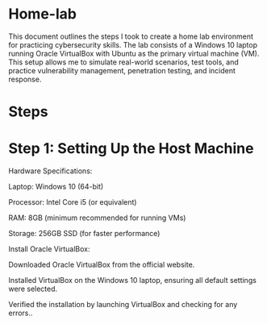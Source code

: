 # Home-lab
This document outlines the steps I took to create a home lab environment for practicing cybersecurity skills. The lab consists of a Windows 10 laptop running Oracle VirtualBox with Ubuntu as the primary virtual machine (VM). This setup allows me to simulate real-world scenarios, test tools, and practice vulnerability management, penetration testing, and incident response.

# Steps 

# Step 1: Setting Up the Host Machine
Hardware Specifications:

Laptop: Windows 10 (64-bit)

Processor: Intel Core i5 (or equivalent)

RAM: 8GB (minimum recommended for running VMs)

Storage: 256GB SSD (for faster performance)

Install Oracle VirtualBox:

Downloaded Oracle VirtualBox from the official website.

Installed VirtualBox on the Windows 10 laptop, ensuring all default settings were selected.

Verified the installation by launching VirtualBox and checking for any errors..

